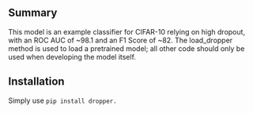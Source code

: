 ## Summary
This model is an example classifier for CIFAR-10 relying on high dropout, with an ROC AUC of ~98.1 and an F1 Score of ~82.
The load_dropper method is used to load a pretrained model; all other code should only be used when developing the model itself.

## Installation
Simply use `pip install dropper.`